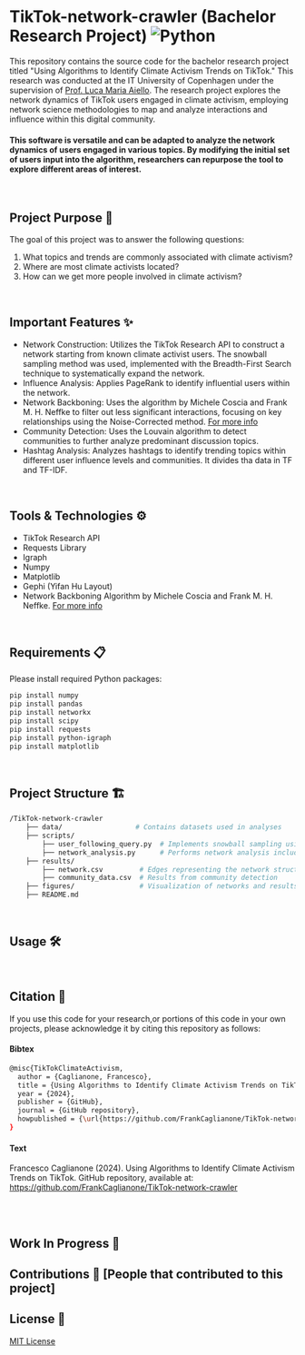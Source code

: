 # TikTok-network-crawler (Bachelor Research Project) ![Python](https://img.shields.io/badge/-Python-3776AB?style=flat-square&logo=python&logoColor=white)
This repository contains the source code for the bachelor research project titled "Using Algorithms to Identify Climate Activism Trends on TikTok." This research was conducted at the IT University of Copenhagen under the supervision of [Prof. Luca Maria Aiello](https://www.lajello.com/).
The research project explores the network dynamics of TikTok users engaged in climate activism, employing network science methodologies to map and analyze interactions and influence within this digital community.

#### This software is versatile and can be adapted to analyze the network dynamics of users engaged in various topics. By modifying the initial set of users input into the algorithm, researchers can repurpose the tool to explore different areas of interest.

<br>

## Project Purpose 🎯
The goal of this project was to answer the following questions:
1. What topics and trends are commonly associated with climate activism?
2. Where are most climate activists located?
3. How can we get more people involved in climate activism?

<br>

## Important Features ✨
- Network Construction: Utilizes the TikTok Research API to construct a network starting from known climate activist users. The snowball sampling method was used, implemented with the Breadth-First Search technique to systematically expand the network.
- Influence Analysis: Applies PageRank to identify influential users within the network.
- Network Backboning: Uses the algorithm by Michele Coscia and Frank M. H. Neffke to filter out less significant interactions, focusing on key relationships using the Noise-Corrected method. [For more info](https://ieeexplore.ieee.org/abstract/document/7929996)
- Community Detection: Uses the Louvain algorithm to detect communities to further analyze predominant discussion topics.
- Hashtag Analysis: Analyzes hashtags to identify trending topics within different user influence levels and communities. It divides tha data in TF and TF-IDF.

<br>

## Tools & Technologies ⚙️
- TikTok Research API
- Requests Library
- Igraph
- Numpy
- Matplotlib
- Gephi (Yifan Hu Layout)
- Network Backboning Algorithm by Michele Coscia and Frank M. H. Neffke. [For more info](https://ieeexplore.ieee.org/abstract/document/7929996)

<br>

## Requirements 📋
Please install required Python packages:
```bash
pip install numpy
pip install pandas
pip install networkx
pip install scipy
pip install requests
pip install python-igraph
pip install matplotlib
```

<br>

## Project Structure 🏗️
```bash
/TikTok-network-crawler
    ├── data/                  # Contains datasets used in analyses
    ├── scripts/
        ├── user_following_query.py  # Implements snowball sampling using BFS
        ├── network_analysis.py      # Performs network analysis including PageRank
    ├── results/
        ├── network.csv         # Edges representing the network structure
        ├── community_data.csv  # Results from community detection
    ├── figures/                # Visualization of networks and results
    ├── README.md
```

<br>

## Usage 🛠️ 

<br>

## Citation 📣
If you use this code for your research,or portions of this code in your own projects, please acknowledge it by citing this repository as follows:

#### Bibtex
```bash
@misc{TikTokClimateActivism,
  author = {Caglianone, Francesco},
  title = {Using Algorithms to Identify Climate Activism Trends on TikTok},
  year = {2024},
  publisher = {GitHub},
  journal = {GitHub repository},
  howpublished = {\url{https://github.com/FrankCaglianone/TikTok-network-crawler}}
}
```
#### Text
Francesco Caglianone (2024). Using Algorithms to Identify Climate Activism Trends on TikTok. GitHub repository, available at: https://github.com/FrankCaglianone/TikTok-network-crawler

<br>
<br>

## Work In Progress 🚧


## Contributions 👥    [People that contributed to this project]

## License 📄
[MIT License](LICENSE)






